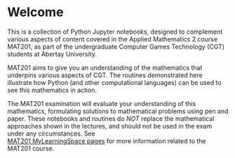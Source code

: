 # Welcome

This is a collection of Python Jupyter notebooks, designed to complement various aspects of content covered in the Applied Mathematics 2 course MAT201, as part of the undergraduate Computer Games Technology (CGT) students at Abertay University.

MAT201 aims to give you an understanding of the mathematics that underpins various aspects of CGT. The routines demonstrated here illustrate how Python (and other computational languages) can be used to see this mathematics in action. 

The MAT201 examination will evaluate your understanding of this mathematics, formulating solutions to mathematical problems using pen and paper. These notebooks and routines do *NOT* replace the mathematical approaches shown in the lectures, and should not be used in the exam under any circumstances. See    
[MAT201 MyLearningSpace pages](https://mylearningspace.abertay.ac.uk/d2l/home/32510) for more information related to the MAT201 course.

```{tableofcontents}
```
